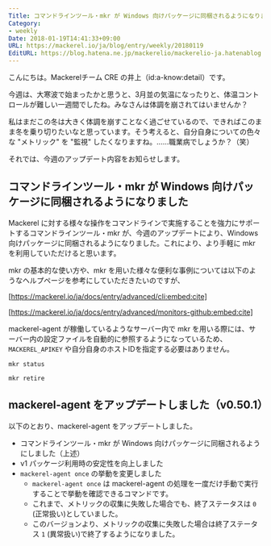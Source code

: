 ```yaml
---
Title: コマンドラインツール・mkr が Windows 向けパッケージに同梱されるようになりました　ほか
Category:
- weekly
Date: 2018-01-19T14:41:33+09:00
URL: https://mackerel.io/ja/blog/entry/weekly/20180119
EditURL: https://blog.hatena.ne.jp/mackerelio/mackerelio-ja.hatenablog.mackerel.io/atom/entry/8599973812338913048
---
```


こんにちは。Mackerelチーム CRE の井上（id:a-know:detail）です。

今週は、大寒波で始まったかと思うと、3月並の気温になったりと、体温コントロールが難しい一週間でしたね。みなさんは体調を崩されてはいませんか？

私はまだこの冬は大きく体調を崩すことなく過ごせているので、できればこのまま冬を乗り切りたいなと思っています。そう考えると、自分自身についての色々な "メトリック" を "監視" したくなりますね。......職業病でしょうか？（笑）

それでは、今週のアップデート内容をお知らせします。


## コマンドラインツール・mkr が Windows 向けパッケージに同梱されるようになりました
Mackerel に対する様々な操作をコマンドラインで実施することを強力にサポートするコマンドラインツール・mkr が、今週のアップデートにより、Windows 向けパッケージに同梱されるようになりました。これにより、より手軽に mkr を利用していただけると思います。

mkr の基本的な使い方や、mkr を用いた様々な便利な事例については以下のようなヘルプページを参考にしていただきたいのですが、



[https://mackerel.io/ja/docs/entry/advanced/cli:embed:cite]





[https://mackerel.io/ja/docs/entry/advanced/monitors-github:embed:cite]



mackerel-agent が稼働しているようなサーバー内で mkr を用いる際には、サーバー内の設定ファイルを自動的に参照するようになっているため、 `MACKEREL_APIKEY` や自分自身のホストIDを指定する必要はありません。

```
mkr status
```

```
mkr retire
```

## mackerel-agent をアップデートしました（v0.50.1）
以下のとおり、mackerel-agent をアップデートしました。

- コマンドラインツール・mkr が Windows 向けパッケージに同梱されるようにしました（上述）
- v1 パッケージ利用時の安定性を向上しました
- `mackerel-agent once` の挙動を変更しました
    - `mackerel-agent once` は mackerel-agent の処理を一度だけ手動で実行することで挙動を確認できるコマンドです。
    - これまで、メトリックの収集に失敗した場合でも、終了ステータスは `0` (正常扱い)としていました。
    - このバージョンより、メトリックの収集に失敗した場合は終了ステータス `1` (異常扱い)で終了するようになりました。
